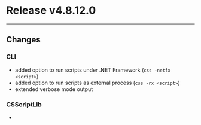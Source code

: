 # Release v4.8.12.0

---

## Changes

### CLI

- added option to run scripts under .NET Framework (`css -netfx <script>`)
- added option to run scripts as external process (`css -rx <script>`)
- extended verbose mode output

### CSScriptLib

- <no changes>